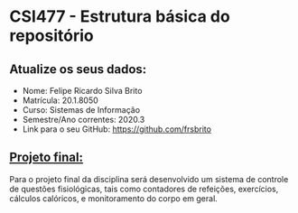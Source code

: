 # CSI477 - Estrutura básica do repositório

## Atualize os seus dados:

- Nome: Felipe Ricardo Silva Brito
- Matrícula: 20.1.8050
- Curso: Sistemas de Informação
- Semestre/Ano correntes: 2020.3
- Link para o seu GitHub: https://github.com/frsbrito

## [Projeto final:](./Projeto/README.md) 

Para o projeto final da disciplina será desenvolvido um sistema de controle de questões fisiológicas, tais como contadores de refeições, exercícios, cálculos calóricos, e monitoramento do corpo em geral.
